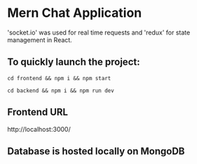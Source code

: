 # Mern Chat Application

'socket.io' was used for real time requests and 'redux' for state management in React.

## To quickly launch the project:

`cd frontend && npm i && npm start`

`cd backend && npm i && npm run dev`

## Frontend URL

http://localhost:3000/

## Database is hosted locally on MongoDB

